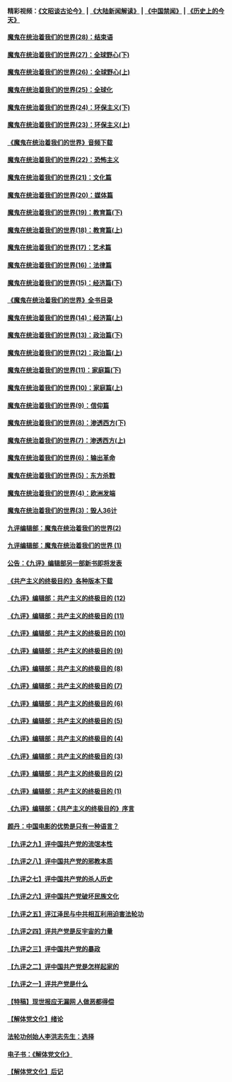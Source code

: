 #### 精彩视频：[《文昭谈古论今》](https://github.com/gfw-breaker/wenzhao/blob/master/README.md?t=01201831) | [《大陆新闻解读》](https://github.com/gfw-breaker/ntdtv-comedy/blob/master/README.md?t=01201831) | [《中国禁闻》](https://github.com/gfw-breaker/ntdtv-news/blob/master/README.md?t=01201831) | [《历史上的今天》](https://github.com/gfw-breaker/today-in-history/blob/master/README.md?t=01201831) 

#### [魔鬼在统治着我们的世界(28)：结束语](../pages/nsc422/n10936246.md?t=01201831) 

#### [魔鬼在统治着我们的世界(27)：全球野心(下)](../pages/nsc422/n10928319.md?t=01201831) 

#### [魔鬼在统治着我们的世界(26)：全球野心(上)](../pages/nsc422/n10900318.md?t=01201831) 

#### [魔鬼在统治着我们的世界(25)：全球化](../pages/nsc422/n10788205.md?t=01201831) 

#### [魔鬼在统治着我们的世界(24)：环保主义(下)](../pages/nsc422/n10695307.md?t=01201831) 

#### [魔鬼在统治着我们的世界(23)：环保主义(上)](../pages/nsc422/n10688613.md?t=01201831) 

#### [《魔鬼在统治着我们的世界》音频下载](../pages/nsc422/n10635553.md?t=01201831) 

#### [魔鬼在统治着我们的世界(22)：恐怖主义](../pages/nsc422/n10614727.md?t=01201831) 

#### [魔鬼在统治着我们的世界(21)：文化篇](../pages/nsc422/n10597706.md?t=01201831) 

#### [魔鬼在统治着我们的世界(20)：媒体篇](../pages/nsc422/n10586579.md?t=01201831) 

#### [魔鬼在统治着我们的世界(19)：教育篇(下)](../pages/nsc422/n10564808.md?t=01201831) 

#### [魔鬼在统治着我们的世界(18)：教育篇(上)](../pages/nsc422/n10526970.md?t=01201831) 

#### [魔鬼在统治着我们的世界(17)：艺术篇](../pages/nsc422/n10499093.md?t=01201831) 

#### [魔鬼在统治着我们的世界(16)：法律篇](../pages/nsc422/n10485969.md?t=01201831) 

#### [魔鬼在统治着我们的世界(15)：经济篇(下)](../pages/nsc422/n10469975.md?t=01201831) 

#### [《魔鬼在统治着我们的世界》全书目录](../pages/nsc422/n10464261.md?t=01201831) 

#### [魔鬼在统治着我们的世界(14)：经济篇(上)](../pages/nsc422/n10457370.md?t=01201831) 

#### [魔鬼在统治着我们的世界(13)：政治篇(下)](../pages/nsc422/n10448270.md?t=01201831) 

#### [魔鬼在统治着我们的世界(12)：政治篇(上)](../pages/nsc422/n10444576.md?t=01201831) 

#### [魔鬼在统治着我们的世界(11)：家庭篇(下)](../pages/nsc422/n10440961.md?t=01201831) 

#### [魔鬼在统治着我们的世界(10)：家庭篇(上)](../pages/nsc422/n10435448.md?t=01201831) 

#### [魔鬼在统治着我们的世界(9)：信仰篇](../pages/nsc422/n10432159.md?t=01201831) 

#### [魔鬼在统治着我们的世界(8)：渗透西方(下)](../pages/nsc422/n10429603.md?t=01201831) 

#### [魔鬼在统治着我们的世界(7)：渗透西方(上)](../pages/nsc422/n10426013.md?t=01201831) 

#### [魔鬼在统治着我们的世界(6)：输出革命](../pages/nsc422/n10421536.md?t=01201831) 

#### [魔鬼在统治着我们的世界(5)：东方杀戮](../pages/nsc422/n10417707.md?t=01201831) 

#### [魔鬼在统治着我们的世界(4)：欧洲发端](../pages/nsc422/n10414890.md?t=01201831) 

#### [魔鬼在统治着我们的世界(3)：毁人36计](../pages/nsc422/n10411583.md?t=01201831) 

#### [九评编辑部：魔鬼在统治着我们的世界(2)](../pages/nsc422/n10410036.md?t=01201831) 

#### [九评编辑部：魔鬼在统治着我们的世界 (1)](../pages/nsc422/n10406825.md?t=01201831) 

#### [公告：《九评》编辑部另一部新书即将发表](../pages/nsc422/n10405104.md?t=01201831) 

#### [《共产主义的终极目的》各种版本下载](../pages/nsc422/n10022138.md?t=01201831) 

#### [《九评》编辑部：共产主义的终极目的 (12)](../pages/nsc422/n9933272.md?t=01201831) 

#### [《九评》编辑部：共产主义的终极目的 (11)](../pages/nsc422/n9924973.md?t=01201831) 

#### [《九评》编辑部：共产主义的终极目的 (10)](../pages/nsc422/n9920883.md?t=01201831) 

#### [《九评》编辑部：共产主义的终极目的 (9)](../pages/nsc422/n9916363.md?t=01201831) 

#### [《九评》编辑部：共产主义的终极目的 (8)](../pages/nsc422/n9912488.md?t=01201831) 

#### [《九评》编辑部：共产主义的终极目的 (7)](../pages/nsc422/n9901176.md?t=01201831) 

#### [《九评》编辑部：共产主义的终极目的 (6)](../pages/nsc422/n9899359.md?t=01201831) 

#### [《九评》编辑部：共产主义的终极目的 (5)](../pages/nsc422/n9893174.md?t=01201831) 

#### [《九评》编辑部：共产主义的终极目的 (4)](../pages/nsc422/n9891246.md?t=01201831) 

#### [《九评》编辑部：共产主义的终极目的 (3)](../pages/nsc422/n9879879.md?t=01201831) 

#### [《九评》编辑部：共产主义的终极目的 (2)](../pages/nsc422/n9876205.md?t=01201831) 

#### [《九评》编辑部：共产主义的终极目的 (1)](../pages/nsc422/n9865857.md?t=01201831) 

#### [《九评》编辑部：《共产主义的终极目的》序言](../pages/nsc422/n9862666.md?t=01201831) 

#### [颜丹：中国电影的优势是只有一种语言？](../pages/nsc422/n9583062.md?t=01201831) 

#### [【九评之九】评中国共产党的流氓本性](../pages/nsc422/n737542.md?t=01201831) 

#### [【九评之八】评中国共产党的邪教本质](../pages/nsc422/n735942.md?t=01201831) 

#### [【九评之七】评中国共产党的杀人历史](../pages/nsc422/n733806.md?t=01201831) 

#### [【九评之六】评中国共产党破坏民族文化](../pages/nsc422/n731667.md?t=01201831) 

#### [【九评之五】评江泽民与中共相互利用迫害法轮功](../pages/nsc422/n730058.md?t=01201831) 

#### [【九评之四】评共产党是反宇宙的力量](../pages/nsc422/n727814.md?t=01201831) 

#### [【九评之三】评中国共产党的暴政](../pages/nsc422/n725597.md?t=01201831) 

#### [【九评之二】评中国共产党是怎样起家的](../pages/nsc422/n723946.md?t=01201831) 

#### [【九评之一】评共产党是什么](../pages/nsc422/n722529.md?t=01201831) 

#### [【特稿】现世报应无漏网 人做恶都得偿](../pages/nsc422/n4215167.md?t=01201831) 

#### [【解体党文化】绪论](../pages/nsc422/n1449356.md?t=01201831) 

#### [法轮功创始人李洪志先生：选择](../pages/nsc422/n3580738.md?t=01201831) 

#### [电子书：《解体党文化》](../pages/nsc422/n1573484.md?t=01201831) 

#### [【解体党文化】后记](../pages/nsc422/n1531999.md?t=01201831) 

